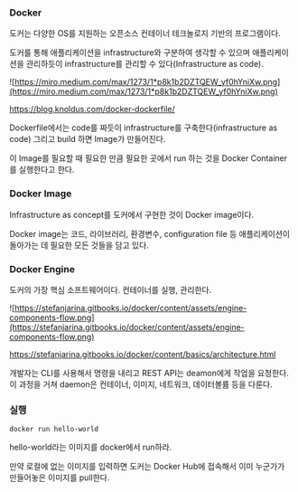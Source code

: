 ### Docker

도커는 다양한 OS를 지원하는 오픈소스 컨테이너 테크놀로지 기반의 프로그램이다.



도커를 통해 애플리케이션을 infrastructure와 구분하여 생각할 수 있으며 애플리케이션을 관리하듯이 infrastructure를 관리할 수 있다(Infrastructure as code).

![https://miro.medium.com/max/1273/1*p8k1b2DZTQEW_yf0hYniXw.png](https://miro.medium.com/max/1273/1*p8k1b2DZTQEW_yf0hYniXw.png)

https://blog.knoldus.com/docker-dockerfile/

Dockerfile에서는 code를 짜듯이 infrastructure를 구축한다(infrastructure as code) 그리고 build 하면 Image가 만들어진다.



이 Image를 필요할 때 필요한 만큼 필요한 곳에서 run 하는 것을 Docker Container를 실행한다고 한다.



### Docker Image

Infrastructure as concept를 도커에서 구현한 것이 Docker image이다.



Docker image는 코드, 라이브러리, 환경변수, configuration file 등 애플리케이션이 돌아가는 데 필요한 모든 것들을 담고 있다.



### Docker Engine

도커의 가장 핵심 소프트웨어이다. 컨테이너를 실행, 관리한다. 

![https://stefanjarina.gitbooks.io/docker/content/assets/engine-components-flow.png](https://stefanjarina.gitbooks.io/docker/content/assets/engine-components-flow.png)

https://stefanjarina.gitbooks.io/docker/content/basics/architecture.html



개발자는 CLI를 사용해서 명령을 내리고 REST API는 deamon에게 작업을 요청한다. 이 과정을 거쳐 daemon은 컨테이너, 이미지, 네트워크, 데이터볼륨 등을 다룬다. 



### 실행

```
docker run hello-world
```

hello-world라는 이미지를 docker에서 run하라.



만약 로컬에 없는 이미지를 입력하면 도커는 Docker Hub에 접속해서 이미 누군가가 만들어놓은 이미지를 pull한다. 

